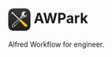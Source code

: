 # <img src='doc/icon.png' width='45' align='center' alt='icon'> AWPark
Alfred Workflow for engineer.